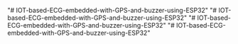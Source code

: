 "# IOT-based-ECG-embedded-with-GPS-and-buzzer-using-ESP32" 
"# IOT-based-ECG-embedded-with-GPS-and-buzzer-using-ESP32" 
"# IOT-based-ECG-embedded-with-GPS-and-buzzer-using-ESP32" 
"# IOT-based-ECG-embedded-with-GPS-and-buzzer-using-ESP32" 
